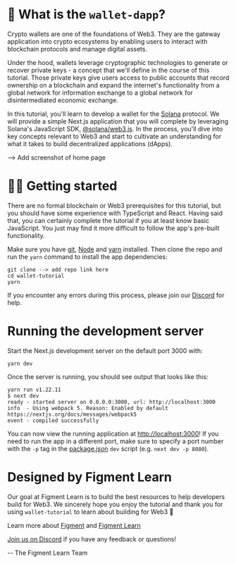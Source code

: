 # 🤔 What is the `wallet-dapp`?

Crypto wallets are one of the foundations of Web3. They are the gateway application into crypto ecosystems by enabling users to interact with blockchain protocols and manage digital assets.

Under the hood, wallets leverage cryptographic technologies to generate or recover private keys - a concept that we'll define in the course of this tutorial. Those private keys give users access to public accounts that record ownership on a blockchain and expand the internet's functionality from a global network for information exchange to a global network for disintermediated economic exchange.

In this tutorial, you'll learn to develop a wallet for the [Solana](https://solana.com/) protocol. We will provide a simple Next.js application  that you will complete by leveraging Solana's JavaScript SDK, [@solana/web3.js](https://solana-labs.github.io/solana-web3.js/index.html). In the process, you'll dive into key concepts relevant to Web3 and start to cultivate an understanding for what it takes to build decentralized applications (dApps).

--> Add screenshot of home page

# 🧑‍💻 Getting started
There are no formal blockchain or Web3 prerequisites for this tutorial, but you should have some experience with TypeScript and React. Having said that, you can certainly complete the tutorial if you at least know basic JavaScript. You just may find it more difficult to follow the app's pre-built functionality. 

Make sure you have [git](https://git-scm.com/book/en/v2/Getting-Started-Installing-Git), [Node](https://nodejs.org/en/) and [yarn](https://yarnpkg.com/getting-started/install) installed. Then clone the repo and run the `yarn` command to install the app dependencies:

```
git clone --> add repo link here
cd wallet-tutorial
yarn
```

If you encounter any errors during this process, please join our [Discord](https://discord.gg/fszyM7K) for help.

# Running the development server
Start the Next.js development server on the default port 3000 with:

```
yarn dev
```

Once the server is running, you should see output that looks like this:

```
yarn run v1.22.11
$ next dev
ready - started server on 0.0.0.0:3000, url: http://localhost:3000
info  - Using webpack 5. Reason: Enabled by default https://nextjs.org/docs/messages/webpack5
event - compiled successfully
```

You can now view the running application at [http://localhost:3000](http://localhost:3000)! If you need to run the app in a different port, make sure to specify a port number with the `-p` tag in the [package.json](./package.json) `dev` script (e.g. `next dev -p 8080`).

# Designed by Figment Learn
Our goal at Figment Learn is to build the best resources to help developers build for Web3. We sincerely hope you enjoy the tutorial and thank you for using `wallet-tutorial` to learn about building for Web3 🚀

Learn more about [Figment](https://figment.io/) and [Figment Learn](https://learn.figment.io/)

[Join us on Discord](https://discord.com/invite/fszyM7K) if you have any feedback or questions!

-- The Figment Learn Team
